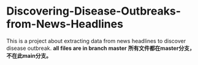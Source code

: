 # Discovering-Disease-Outbreaks-from-News-Headlines
This is a project about extracting data from news headlines to discover disease outbreak.
**all files are in branch master**
**所有文件都在master分支，不在此main分支。**
